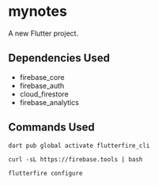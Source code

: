 # mynotes

A new Flutter project.

## Dependencies Used

* firebase_core
* firebase_auth
* cloud_firestore
* firebase_analytics

## Commands Used

```shell
dart pub global activate flutterfire_cli
```

```shell
curl -sL https://firebase.tools | bash
```
```shell
flutterfire configure
```